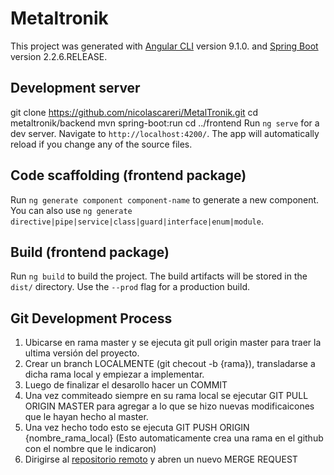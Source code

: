 # Metaltronik

This project was generated with [Angular CLI](https://github.com/angular/angular-cli) version 9.1.0.
and [Spring Boot](https://spring.io/projects/spring-boot) version 2.2.6.RELEASE.

## Development server

git clone https://github.com/nicolascareri/MetalTronik.git
cd metaltronik/backend
mvn spring-boot:run
cd ../frontend
Run `ng serve` for a dev server. Navigate to `http://localhost:4200/`. The app will automatically reload if you change any of the source files.

## Code scaffolding (frontend package)

Run `ng generate component component-name` to generate a new component. You can also use `ng generate directive|pipe|service|class|guard|interface|enum|module`.

## Build (frontend package)

Run `ng build` to build the project. The build artifacts will be stored in the `dist/` directory. Use the `--prod` flag for a production build.

## Git Development Process

1. Ubicarse en rama master y se ejecuta git pull origin master para traer la ultima versión del proyecto.
2. Crear un branch LOCALMENTE (git checout -b {rama}), transladarse a dicha rama local y empiezar a implementar.
3. Luego de finalizar el desarollo hacer un COMMIT
4. Una vez commiteado siempre en su rama local se ejecutar GIT PULL ORIGIN MASTER para agregar a lo que se hizo nuevas modificaicones que le hayan hecho al master.
5. Una vez hecho todo esto se ejecuta GIT PUSH ORIGIN {nombre_rama_local} (Esto automaticamente crea una rama en el github con el nombre que le indicaron)
6. Dirigirse al [repositorio remoto](https://github.com/nicolascareri/MetalTronik) y abren un nuevo MERGE REQUEST


